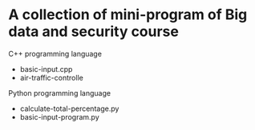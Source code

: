 # A collection of mini-program of Big data and security course

C++ programming language
 - basic-input.cpp
 - air-traffic-controlle

Python programming language
 - calculate-total-percentage.py
 - basic-input-program.py
